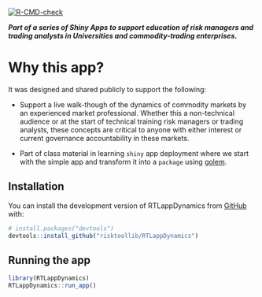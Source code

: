 
<!-- README.md is generated from README.Rmd. Please edit that file -->
<!-- badges: start -->

[![R-CMD-check](https://github.com/risktoollib/RTLappDynamics/workflows/R-CMD-check/badge.svg)](https://github.com/risktoollib/RTLappDynamics/actions)
<!-- badges: end -->

***Part of a series of Shiny Apps to support education of risk managers
and trading analysts in Universities and commodity-trading
enterprises.***

# Why this app?

It was designed and shared publicly to support the following:

-   Support a live walk-though of the dynamics of commodity markets by
    an experienced market professional. Whether this a non-technical
    audience or at the start of technical training risk managers or
    trading analysts, these concepts are critical to anyone with either
    interest or current governance accountability in these markets.

-   Part of class material in learning `shiny` app deployment where we
    start with the simple app and transform it into a `package` using
    [golem](https://github.com/ThinkR-open/golem).

## Installation

You can install the development version of RTLappDynamics from
[GitHub](https://github.com/) with:

``` r
# install.packages("devtools")
devtools::install_github("risktoollib/RTLappDynamics")
```

## Running the app

``` r
library(RTLappDynamics)
RTLappDynamics::run_app()
```
